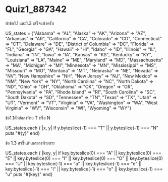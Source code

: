 # Quiz1_887342

ทำข้อ1.1 และ1.3 เสร็จแล้วครับ

US_states = 
		{"Alabama" => "AL",
	"Alaska" => "AK",
	"Arizona" => "AZ",
	"Arkansas" => "AR",
	"California" => "CA",
	"Colorado" => "CO",
	"Connecticut" => "CT",
	"Delaware" => "DE",
	"District of Columbia" => "DC",
	"Florida" => "FL",
	"Georgia" => "GA",
	"Hawaii" => "HI",
	"Idaho" => "ID",
	"Illinois" => "IL",
	"Indiana" => "IN",
	"Iowa" => "IA",
	"Kansas" => "KS",
	"Kentucky" => "KY",
	"Louisiana" => "LA",
	"Maine" => "ME",
	"Maryland" => "MD",
	"Massachusetts" => "MA",
	"Michigan" => "MI",
	"Minnesota" => "MN",
	"Mississippi" => "MS",
	"Missouri" => "MO",
	"Montana" => "MT",
	"Nebraska" => "NE",
	"Nevada" => "NV",
	"New Hampshire" => "NH",
	"New Jersey" => "NJ",
	"New Mexico" => "NM",
	"New York" => "NY",
	"North Carolina" => "NC",
	"North Dakota" => "ND",
	"Ohio" => "OH",
	"Oklahoma" => "OK",
	"Oregon" => "OR",
	"Pennsylvania" => "PA",
	"Rhode Island" => "RI",
	"South Carolina" => "SC",
	"South Dakota" => "SD",
	"Tennessee" => "TN",
	"Texas" => "TX",
	"Utah" => "UT",
	"Vermont" => "VT",
	"Virginia" => "VA",
	"Washington" => "WA",
	"West Virginia" => "WV",
	"Wisconsin" => "WI",
	"Wyoming" => "WY"}

ข้อ1.1ตัวย่อลงท้าย T หรือ N

US_states.each { |x, y|
if y.byteslice(-1) === "T" || y.byteslice(-1) === "N"
puts "#{y}" 
end}

ข้อ 1.3 สรขึ้นต้นและลงท้ายสระ

US_states.each { |key, y|
if key.byteslice(0) === "A" || key.byteslice(0) === "E" || key.byteslice(0) === "I" || key.byteslice(0) === "O" || key.byteslice(0) === "U" || key.byteslice(-1) === "a" || key.byteslice(-1) === "e" || key.byteslice(-1) === "i" || key.byteslice(-1) === "o" || key.byteslice(-1) === "u"
    puts "#{key}" 
end}
